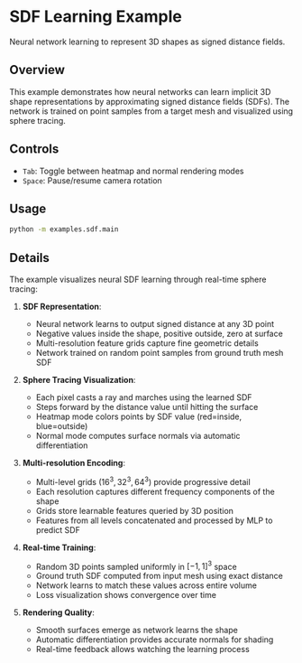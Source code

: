 # SDF Learning Example

Neural network learning to represent 3D shapes as signed distance fields.

## Overview

This example demonstrates how neural networks can learn implicit 3D shape representations by approximating signed distance fields (SDFs). The network is trained on point samples from a target mesh and visualized using sphere tracing.

## Controls

- `Tab`: Toggle between heatmap and normal rendering modes
- `Space`: Pause/resume camera rotation

## Usage

```bash
python -m examples.sdf.main
```

## Details

The example visualizes neural SDF learning through real-time sphere tracing:

1. **SDF Representation**:
   - Neural network learns to output signed distance at any 3D point
   - Negative values inside the shape, positive outside, zero at surface
   - Multi-resolution feature grids capture fine geometric details
   - Network trained on random point samples from ground truth mesh SDF

2. **Sphere Tracing Visualization**:
   - Each pixel casts a ray and marches using the learned SDF
   - Steps forward by the distance value until hitting the surface
   - Heatmap mode colors points by SDF value (red=inside, blue=outside)
   - Normal mode computes surface normals via automatic differentiation

3. **Multi-resolution Encoding**:
   - Multi-level grids $(16^3, 32^3, 64^3)$ provide progressive detail
   - Each resolution captures different frequency components of the shape
   - Grids store learnable features queried by 3D position
   - Features from all levels concatenated and processed by MLP to predict SDF

4. **Real-time Training**:
   - Random 3D points sampled uniformly in $[-1, 1]^3$ space
   - Ground truth SDF computed from input mesh using exact distance
   - Network learns to match these values across entire volume
   - Loss visualization shows convergence over time

5. **Rendering Quality**:
   - Smooth surfaces emerge as network learns the shape
   - Automatic differentiation provides accurate normals for shading
   - Real-time feedback allows watching the learning process
